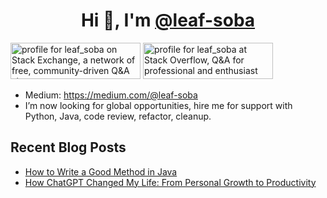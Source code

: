 <h1 align="center">Hi 👋, I'm <a href="https://github.com/leaf-soba">@leaf-soba</a></h1>
<a href="https://stackexchange.com/users/21103632"><img src="https://stackexchange.com/users/flair/21103632.png" width="208" height="58" alt="profile for leaf_soba on Stack Exchange, a network of free, community-driven Q&amp;A sites" title="profile for leaf_soba on Stack Exchange, a network of free, community-driven Q&amp;A sites"></a>
<a href="https://stackoverflow.com/users/15513073/leaf-soba"><img src="https://stackoverflow.com/users/flair/15513073.png" width="208" height="58" alt="profile for leaf_soba at Stack Overflow, Q&amp;A for professional and enthusiast programmers" title="profile for leaf_soba at Stack Overflow, Q&amp;A for professional and enthusiast programmers"></a>

- Medium: https://medium.com/@leaf-soba
- I’m now looking for global opportunities, hire me for support with Python, Java, code review, refactor, cleanup.

## Recent Blog Posts
- [How to Write a Good Method in Java](https://medium.com/@leaf-soba/how-to-write-a-good-method-in-java-5dc821d0be28)
- [How ChatGPT Changed My Life: From Personal Growth to Productivity](https://medium.com/@leaf-soba/how-chatgpt-changed-my-life-from-personal-growth-to-productivity-63be5ccd4a80)
